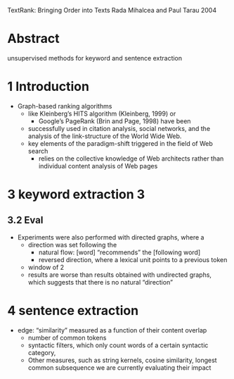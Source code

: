 TextRank: Bringing Order into Texts
Rada Mihalcea and Paul Tarau
2004

# Abstract

unsupervised methods for keyword and sentence extraction

# 1 Introduction

* Graph-based ranking algorithms
  * like Kleinberg’s HITS algorithm (Kleinberg, 1999) or
    * Google’s PageRank (Brin and Page, 1998) have been
  * successfully used in citation analysis, social networks, and the analysis
    of the link-structure of the World Wide Web.
  * key elements of the paradigm-shift triggered in the field of Web search
    * relies on the collective knowledge of Web architects rather than
      individual content analysis of Web pages

# 3 keyword extraction 3

## 3.2 Eval

* Experiments were also performed with directed graphs, where a
  * direction was set following the
    * natural flow: [word] “recommends” the [following word]
    * reversed direction, where a lexical unit points to a previous token
  * window of 2
  * results are worse than results obtained with undirected graphs, which
    suggests that there is no natural “direction”

# 4 sentence extraction

* edge: “similarity” measured as a function of their content overlap
  * number of common tokens
  * syntactic filters, which only count words of a certain syntactic category,
  * Other measures, such as string kernels, cosine similarity, longest
    common subsequence we are currently evaluating their impact
